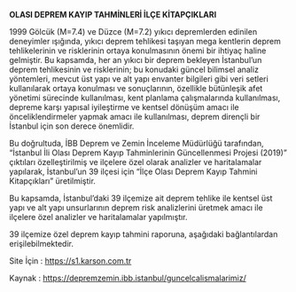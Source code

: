 **OLASI DEPREM KAYIP TAHMİNLERİ İLÇE KİTAPÇIKLARI**

1999 Gölcük (M=7.4) ve Düzce (M=7.2) yıkıcı depremlerden edinilen deneyimler ışığında, yıkıcı deprem tehlikesi taşıyan mega kentlerin deprem tehlikelerinin ve risklerinin ortaya konulmasının önemi bir ihtiyaç haline gelmiştir. Bu kapsamda, her an yıkıcı bir deprem bekleyen İstanbul’un deprem tehlikesinin ve risklerinin; bu konudaki güncel bilimsel analiz yöntemleri, mevcut üst yapı ve alt yapı envanter bilgileri gibi veri setleri kullanılarak ortaya konulması ve sonuçlarının, özellikle bütünleşik afet yönetimi sürecinde kullanılması, kent planlama çalışmalarında kullanılması, depreme karşı yapısal iyileştirme ve kentsel dönüşüm amacı ile önceliklendirmeler yapmak amacı ile kullanılması, deprem dirençli bir İstanbul için son derece önemlidir.
 
Bu doğrultuda, İBB Deprem ve Zemin İnceleme Müdürlüğü tarafından, “İstanbul İli Olası Deprem Kayıp Tahminlerinin Güncellenmesi Projesi (2019)” çıktıları özelleştirilmiş ve ilçelere özel olarak analizler ve haritalamalar yapılarak, İstanbul’un 39 ilçesi için “İlçe Olası Deprem Kayıp Tahmini Kitapçıkları” üretilmiştir.
 
Bu kapsamda, İstanbul’daki 39 ilçemize ait deprem tehlike ile kentsel üst yapı ve alt yapı unsurlarının deprem risk analizlerini üretmek amacı ile ilçelere özel analizler ve haritalamalar yapılmıştır.
 
39 ilçemize özel deprem kayıp tahmini raporuna, aşağıdaki bağlantılardan erişilebilmektedir.


Site İçin : https://s1.karson.com.tr

Kaynak    : https://depremzemin.ibb.istanbul/guncelcalismalarimiz/
